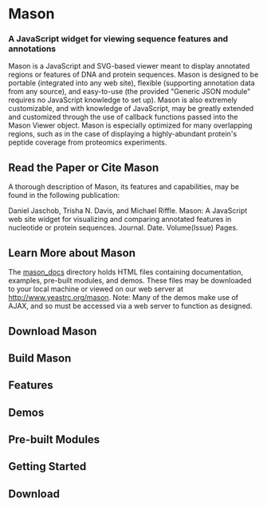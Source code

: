 # Mason
### A JavaScript widget for viewing sequence features and annotations

Mason is a JavaScript and SVG-based viewer meant to display annotated regions or features of DNA and protein sequences. Mason is designed to be portable (integrated into any web site), flexible (supporting annotation data from any source), and easy-to-use (the provided "Generic JSON module" requires no JavaScript knowledge to set up). Mason is also extremely customizable, and with knowledge of JavaScript, may be greatly extended and customized through the use of callback functions passed into the Mason Viewer object. Mason is especially optimized for many overlapping regions, such as in the case of displaying a highly-abundant protein's peptide coverage from proteomics experiments.

## Read the Paper or Cite Mason
A thorough description of Mason, its features and capabilities, may be found in the following publication:

Daniel Jaschob, Trisha N. Davis, and Michael Riffle. Mason: A JavaScript web site widget for visualizing and comparing annotated features in nucleotide or protein sequences. Journal. Date. Volume(Issue) Pages.

## Learn More about Mason
The <a href="mason_docs">mason_docs</a> directory holds HTML files containing documentation, examples, pre-built modules, and demos. These files may be downloaded to your local machine or viewed on our web server at http://www.yeastrc.org/mason. Note: Many of the demos make use of AJAX, and so must be accessed via a web server to function as designed.

## Download Mason

## Build Mason



## Features

## Demos

## Pre-built Modules

## Getting Started

## Download

